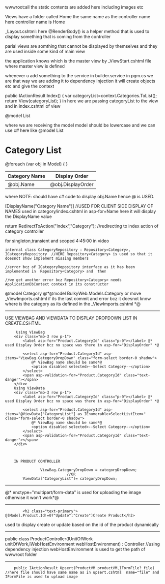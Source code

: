 wwwroot:all the static contents are added here including images etc

Views have a folder called Home the same name as the controller name here controller name is Home

_Layout.cshtml:  here @RenderBody()  is a helper method that is used to display something that is coming from the controller

parial views are somthing that cannot be displayed by themselves and they are used inside some kind of main view

the application knows which is the master view by _ViewStart.cshtml file where master view is defined

whenever u add something to the service in builder.service in pgm.cs we are that way we are adding it to dependency injection it will create objects etc and give the context

public IActionResult Index()
{
    var categoryList=context.Categories.ToList();
    return View(categoryList);
}
in here we are passing categoryList to the view and in index.cshtml of view

@model List<Category>

where we are receiving the model model should be lowercase and we can use c# here like
@model List<Category>
<h1>Category List</h1>

<table class="table table-bordered table-striped">
    <thead>
    <tr>
        <th>
            Category Name
        </th>
        <th>
            Display Order
        </th>
    </tr>
    </thead>
    <tbody>
    @foreach (var obj in Model)
    {
        <tr>
            <td>@obj.Name</td>
            <td>@obj.DisplayOrder</td>
        </tr>
    }
    </tbody>
</table>

where NOTE:<td> should have c# code to display obj.Name hence @ is USED.


[DisplayName("Category Name")]   //USED FOR CLIENT SIDE DISPLAY OF NAMES used in category/index.cshtml in asp-for=Name here it will display the DisplayName value

return RedirectToAction("Index","Category");  //redirecting to index action of category controller

for singleton,transient and scoped 4:45:00 in video

    internal class CategoryRepository : Repository<Category>, ICategoryRepository  //HERE Repository<Category> is used so that it doesnot show implement missing members
                                                                                   //error bcz of ICategoryRepository interface as it has been implemented in  Repository<Category> and  then 
                                                                                    //we get another error bcz Repository<Category> needs ApplicationDbContext context in its constructor


@model Category 
@*@model BulkyWeb.Models.Category or move _ViewImports.cshtml  if its the last commit and  error bcz it doesnot know where is the category as its defined in the _ViewImports.cshtml *@



******************************************************************************************************************************

USE VIEWBAG AND VIEWDATA TO DISPLAY DROPDOWN LIST IN CREATE.CSHTML

         Using ViewBag
        <div class="mb-3 row p-1">
            <label asp-for="Product.CategoryId" class="p-0"></label> @* used Display Order bcz no space was there in asp-for="DisplayOrder" *@

            <select asp-for="Product.CategoryId" asp-items="ViewBag.CategoryDropDown" class="form-select border-0 shadow">
                @* ViewBag name should be same*@
                <option disabled selected>--Select Category--</option>
            </select>
            <span asp-validation-for="Product.CategoryId" class="text-danger"></span>
        </div>
        Using ViewData
        <div class="mb-3 row p-1">
            <label asp-for="Product.CategoryId" class="p-0"></label> @* used Display Order bcz no space was there in asp-for="DisplayOrder" *@

            <select asp-for="Product.CategoryId" asp-items="@ViewData["CategoryList"] as IEnumerable<SelectListItem>" class="form-select border-0 shadow">
                @* ViewBag name should be same*@
                <option disabled selected>--Select Category--</option>
            </select>
            <span asp-validation-for="Product.CategoryId" class="text-danger"></span>
        </div>



        IN PRODUCT CONTROLLER 

                    ViewBag.CategoryDropDown = categoryDropDown;
                                //OR            
            ViewData["CategoryList"]= categoryDropDown;



******************************************************************************************************************************

<form method="post" class="row" enctype="multipart/form-data">          @* enctype="multipart/form-data" is used for uploading the image otherwise it won't work*@

******************************************************************************************************************************

            <h2 class="text-primary"> @(Model.Product.Id!=0?"Update":"Create")Create Product</h2>
used to display create or update based on the id of the product dynamically

******************************************************************************************************************************

public class ProductController(IUnitOfWork unitOfWork,IWebHostEnvironment webHostEnvironment) : Controller   //using dependency injection webHostEnvironment is used to get the path of wwwroot folder

******************************************************************************************************************************

        public IActionResult Upsert(ProductVM productVM,IFormFile? file)  //here file should have same name as in upsert.cshtml  name="file" and IFormFile is used to upload image
